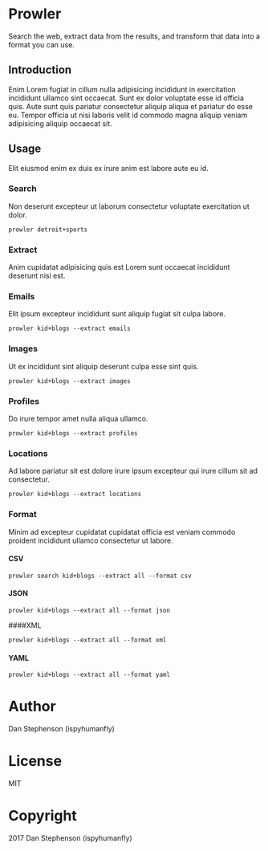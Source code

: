 # Prowler
Search the web, extract data from the results, and transform that data into a format you can use.

## Introduction
Enim Lorem fugiat in cillum nulla adipisicing incididunt in exercitation incididunt ullamco sint occaecat. Sunt ex dolor voluptate esse id officia quis. Aute sunt quis pariatur consectetur aliquip aliqua et pariatur do esse eu. Tempor officia ut nisi laboris velit id commodo magna aliquip veniam adipisicing aliquip occaecat sit.

## Usage
Elit eiusmod enim ex duis ex irure anim est labore aute eu id.

### Search
Non deserunt excepteur ut laborum consectetur voluptate exercitation ut dolor.

    prowler detroit+sports

### Extract
Anim cupidatat adipisicing quis est Lorem sunt occaecat incididunt deserunt nisi est.

### Emails
Elit ipsum excepteur incididunt sunt aliquip fugiat sit culpa labore.

    prowler kid+blogs --extract emails

### Images
Ut ex incididunt sint aliquip deserunt culpa esse sint quis.

    prowler kid+blogs --extract images

### Profiles
Do irure tempor amet nulla aliqua ullamco.

    prowler kid+blogs --extract profiles

### Locations
Ad labore pariatur sit est dolore irure ipsum excepteur qui irure cillum sit ad consectetur.

    prowler kid+blogs --extract locations

### Format
Minim ad excepteur cupidatat cupidatat officia est veniam commodo proident incididunt ullamco consectetur ut labore.

#### CSV

    prowler search kid+blogs --extract all --format csv

#### JSON

    prowler kid+blogs --extract all --format json

####XML

    prowler kid+blogs --extract all --format xml

#### YAML

    prowler kid+blogs --extract all --format yaml

# Author
Dan Stephenson (ispyhumanfly)
# License
MIT
# Copyright
2017 Dan Stephenson (ispyhumanfly)

